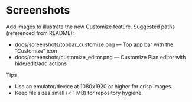 # Screenshots

Add images to illustrate the new Customize feature. Suggested paths (referenced from README):

- docs/screenshots/topbar_customize.png — Top app bar with the “Customize” icon
- docs/screenshots/customize_editor.png — Customize Plan editor with hide/edit/add actions

Tips
- Use an emulator/device at 1080x1920 or higher for crisp images.
- Keep file sizes small (< 1 MB) for repository hygiene.

